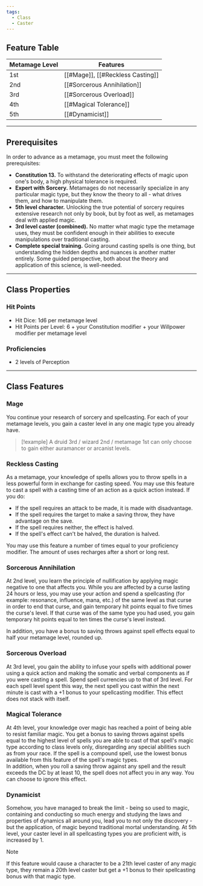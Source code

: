 ```yaml
---
tags:
  - Class
  - Caster
---
```

## Feature Table
 
| **Metamage Level** | **Features**                     |
| ------------------ | -------------------------------- |
| 1st                | [[#Mage]], [[#Reckless Casting]] |
| 2nd                | [[#Sorcerous Annihilation]]      |
| 3rd                | [[#Sorcerous Overload]]          |
| 4th                | [[#Magical Tolerance]]           |
| 5th                | [[#Dynamicist]]                  |

- - -
## Prerequisites
 
In order to advance as a metamage, you must meet the following prerequisites:

- **Constitution 13.** To withstand the deteriorating effects of magic upon one's body, a high physical tolerance is required.
- **Expert with Sorcery.** Metamages do not necessarily specialize in any particular magic type, but they know the theory to all - what drives them, and how to manipulate them.
- **5th level character.** Unlocking the true potential of sorcery requires extensive research not only by book, but by foot as well, as metamages deal with applied magic.
- **3rd level caster (combined).** No matter what magic type the metamage uses, they must be confident enough in their abilities to execute manipulations over traditional casting.
- **Complete special training.** Going around casting spells is one thing, but understanding the hidden depths and nuances is another matter entirely. Some guided perspective, both about the theory and application of this science, is well-needed.
- - -
## Class Properties

### Hit Points
 
- Hit Dice: 1d6 per metamage level
- Hit Points per Level: 6 + your Constitution modifier + your Willpower modifier per metamage level  
### Proficiencies
 
- 2 levels of Perception  
- - -
## Class Features
 
### Mage
 
You continue your research of sorcery and spellcasting. For each of your metamage levels, you gain a caster level in any one magic type you already have.
>[!example]
>A druid 3rd / wizard 2nd / metamage 1st can only choose to gain either auramancer or arcanist levels.
 
### Reckless Casting
 
As a metamage, your knowledge of spells allows you to throw spells in a less powerful form in exchange for casting speed. You may use this feature to cast a spell with a casting time of an action as a quick action instead. If you do:

- If the spell requires an attack to be made, it is made with disadvantage.
- If the spell requires the target to make a saving throw, they have advantage on the save.
- If the spell requires neither, the effect is halved.
- If the spell's effect can't be halved, the duration is halved.

You may use this feature a number of times equal to your proficiency modifier. The amount of uses recharges after a short or long rest.
 
### Sorcerous Annihilation
 
At 2nd level, you learn the principle of nullification by applying magic negative to one that affects you. While you are affected by a curse lasting 24 hours or less, you may use your action and spend a spellcasting (for example: resonance, influence, mana, etc.) of the same level as that curse in order to end that curse, and gain temporary hit points equal to five times the curse's level. If that curse was of the same type you had used, you gain temporary hit points equal to ten times the curse's level instead.

In addition, you have a bonus to saving throws against spell effects equal to half your metamage level, rounded up.

### Sorcerous Overload
 
At 3rd level, you gain the ability to infuse your spells with additional power using a quick action and making the somatic and verbal components as if you were casting a spell. Spend spell currencies up to that of 3rd level. For each spell level spent this way, the next spell you cast within the next minute is cast with a +1 bonus to your spellcasting modifier. This effect does not stack with itself.
 
### Magical Tolerance
 
At 4th level, your knowledge over magic has reached a point of being able to resist familiar magic. You get a bonus to saving throws against spells equal to the highest level of spells you are able to cast of that spell's magic type according to class levels only, disregarding any special abilities such as from your race. If the spell is a compound spell, use the lowest bonus available from this feature of the spell's magic types.  
In addition, when you roll a saving throw against any spell and the result exceeds the DC by at least 10, the spell does not affect you in any way. You can choose to ignore this effect.
 
### Dynamicist
 
Somehow, you have managed to break the limit - being so used to magic, containing and conducting so much energy and studying the laws and properties of dynamics all around you, lead you to not only the discovery - but the application, of magic beyond traditional mortal understanding. At 5th level, your caster level in all spellcasting types you are proficient with, is increased by 1.
 
>[!note] 
>If this feature would cause a character to be a 21th level caster of any magic type, they remain a 20th level caster but get a +1 bonus to their spellcasting bonus with that magic type.